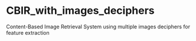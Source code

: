 # CBIR_with_images_deciphers
Content-Based Image Retrieval System using multiple images deciphers for feature extraction
